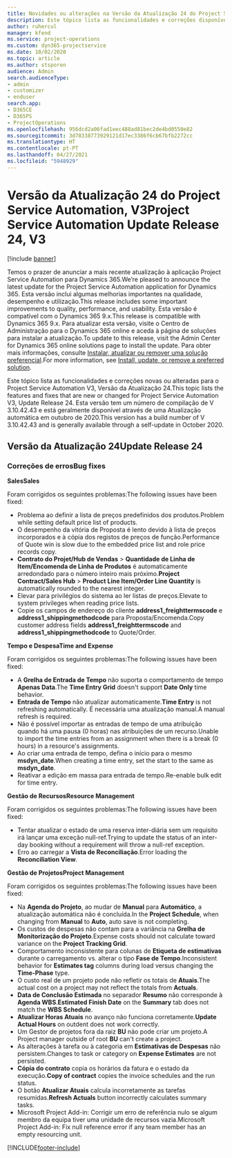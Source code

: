 ```yaml
---
title: Novidades ou alterações na Versão da Atualização 24 do Project Service Automation, V3
description: Este tópico lista as funcionalidades e correções disponíveis no Project Service Automation V3, Versão da Atualização 24, V3.
author: ruhercul
manager: kfend
ms.service: project-operations
ms.custom: dyn365-projectservice
ms.date: 10/02/2020
ms.topic: article
ms.author: stsporen
audience: Admin
search.audienceType:
- admin
- customizer
- enduser
search.app:
- D365CE
- D365PS
- ProjectOperations
ms.openlocfilehash: 956dcd2a06fad1eec488ad81bec2de4bd0550e82
ms.sourcegitcommit: 3d78338773929121d17ec3386f6cb67bfb2272cc
ms.translationtype: HT
ms.contentlocale: pt-PT
ms.lasthandoff: 04/27/2021
ms.locfileid: "5948929"
---
```

# <a name="project-service-automation-update-release-24-v3"></a><span data-ttu-id="92f71-103">Versão da Atualização 24 do Project Service Automation, V3</span><span class="sxs-lookup"><span data-stu-id="92f71-103">Project Service Automation Update Release 24, V3</span></span>

[!include [banner](../includes/psa-now-project-operations.md)]

<span data-ttu-id="92f71-104">Temos o prazer de anunciar a mais recente atualização à aplicação Project Service Automation para Dynamics 365.</span><span class="sxs-lookup"><span data-stu-id="92f71-104">We’re pleased to announce the latest update for the Project Service Automation application for Dynamics 365.</span></span> <span data-ttu-id="92f71-105">Esta versão inclui algumas melhorias importantes na qualidade, desempenho e utilização.</span><span class="sxs-lookup"><span data-stu-id="92f71-105">This release includes some important improvements to quality, performance, and usability.</span></span> <span data-ttu-id="92f71-106">Esta versão é compatível com o Dynamics 365 9.x.</span><span class="sxs-lookup"><span data-stu-id="92f71-106">This release is compatible with Dynamics 365 9.x.</span></span> <span data-ttu-id="92f71-107">Para atualizar esta versão, visite o Centro de Administração para o Dynamics 365 online e aceda à página de soluções para instalar a atualização.</span><span class="sxs-lookup"><span data-stu-id="92f71-107">To update to this release, visit the Admin Center for Dynamics 365 online solutions page to install the update.</span></span> <span data-ttu-id="92f71-108">Para obter mais informações, consulte [Instalar, atualizar ou remover uma solução preferencial](/power-platform/admin/install-remove-preferred-solution).</span><span class="sxs-lookup"><span data-stu-id="92f71-108">For more information, see [Install, update, or remove a preferred solution](/power-platform/admin/install-remove-preferred-solution).</span></span>

<span data-ttu-id="92f71-109">Este tópico lista as funcionalidades e correções novas ou alteradas para o Project Service Automation V3, Versão da Atualização 24.</span><span class="sxs-lookup"><span data-stu-id="92f71-109">This topic lists the features and fixes that are new or changed for Project Service Automation V3, Update Release 24.</span></span> <span data-ttu-id="92f71-110">Esta versão tem um número de compilação de V 3.10.42.43 e está geralmente disponível através de uma Atualização automática em outubro de 2020.</span><span class="sxs-lookup"><span data-stu-id="92f71-110">This version has a build number of V 3.10.42.43 and is generally available through a self-update in October 2020.</span></span>

## <a name="update-release-24"></a><span data-ttu-id="92f71-111">Versão da Atualização 24</span><span class="sxs-lookup"><span data-stu-id="92f71-111">Update Release 24</span></span>

### <a name="bug-fixes"></a><span data-ttu-id="92f71-112">Correções de erros</span><span class="sxs-lookup"><span data-stu-id="92f71-112">Bug fixes</span></span>

<span data-ttu-id="92f71-113">**Sales**</span><span class="sxs-lookup"><span data-stu-id="92f71-113">**Sales**</span></span>

<span data-ttu-id="92f71-114">Foram corrigidos os seguintes problemas:</span><span class="sxs-lookup"><span data-stu-id="92f71-114">The following issues have been fixed:</span></span>

- <span data-ttu-id="92f71-115">Problema ao definir a lista de preços predefinidos dos produtos.</span><span class="sxs-lookup"><span data-stu-id="92f71-115">Problem while setting default price list of products.</span></span>
- <span data-ttu-id="92f71-116">O desempenho da vitória de Proposta é lento devido à lista de preços incorporados e à cópia dos registos de preços de função.</span><span class="sxs-lookup"><span data-stu-id="92f71-116">Performance of Quote win is slow due to the embedded price list and role price records copy.</span></span>
- <span data-ttu-id="92f71-117">**Contrato do Projet/Hub de Vendas** > **Quantidade de Linha de Item/Encomenda de Linha de Produtos** é automaticamente arredondado para o número inteiro mais próximo.</span><span class="sxs-lookup"><span data-stu-id="92f71-117">**Project Contract/Sales Hub** > **Product Line Item/Order Line Quantity** is automatically rounded to the nearest integer.</span></span>
- <span data-ttu-id="92f71-118">Elevar para privilégios do sistema ao ler listas de preços.</span><span class="sxs-lookup"><span data-stu-id="92f71-118">Elevate to system privileges when reading price lists.</span></span>
- <span data-ttu-id="92f71-119">Copie os campos de endereço do cliente **address1_freighttermscode** e **address1_shippingmethodcode** para Proposta/Encomenda.</span><span class="sxs-lookup"><span data-stu-id="92f71-119">Copy customer address fields **address1_freighttermscode** and **address1_shippingmethodcode** to Quote/Order.</span></span> 


<span data-ttu-id="92f71-120">**Tempo e Despesa**</span><span class="sxs-lookup"><span data-stu-id="92f71-120">**Time and Expense**</span></span>

<span data-ttu-id="92f71-121">Foram corrigidos os seguintes problemas:</span><span class="sxs-lookup"><span data-stu-id="92f71-121">The following issues have been fixed:</span></span>

- <span data-ttu-id="92f71-122">A **Grelha de Entrada de Tempo** não suporta o comportamento de tempo **Apenas Data**.</span><span class="sxs-lookup"><span data-stu-id="92f71-122">The **Time Entry Grid** doesn't support **Date Only** time behavior.</span></span>
- <span data-ttu-id="92f71-123">**Entrada de Tempo** não atualizar automaticamente.</span><span class="sxs-lookup"><span data-stu-id="92f71-123">**Time Entry** is not refreshing automatically.</span></span> <span data-ttu-id="92f71-124">É necessária uma atualização manual.</span><span class="sxs-lookup"><span data-stu-id="92f71-124">A manual refresh is required.</span></span>
- <span data-ttu-id="92f71-125">Não é possível importar as entradas de tempo de uma atribuição quando há uma pausa (0 horas) nas atribuições de um recurso.</span><span class="sxs-lookup"><span data-stu-id="92f71-125">Unable to import the time entries from an assignment when there is a break (0 hours) in a resource's assignments.</span></span>
- <span data-ttu-id="92f71-126">Ao criar uma entrada de tempo, defina o início para o mesmo **msdyn_date**.</span><span class="sxs-lookup"><span data-stu-id="92f71-126">When creating a time entry, set the start to the same as **msdyn_date**.</span></span>
- <span data-ttu-id="92f71-127">Reativar a edição em massa para entrada de tempo.</span><span class="sxs-lookup"><span data-stu-id="92f71-127">Re-enable bulk edit for time entry.</span></span>

<span data-ttu-id="92f71-128">**Gestão de Recursos**</span><span class="sxs-lookup"><span data-stu-id="92f71-128">**Resource Management**</span></span>

<span data-ttu-id="92f71-129">Foram corrigidos os seguintes problemas:</span><span class="sxs-lookup"><span data-stu-id="92f71-129">The following issues have been fixed:</span></span>

- <span data-ttu-id="92f71-130">Tentar atualizar o estado de uma reserva inter-diária sem um requisito irá lançar uma exceção null-ref.</span><span class="sxs-lookup"><span data-stu-id="92f71-130">Trying to update the status of an inter-day booking without a requirement will throw a null-ref exception.</span></span>
- <span data-ttu-id="92f71-131">Erro ao carregar a **Vista de Reconciliação**.</span><span class="sxs-lookup"><span data-stu-id="92f71-131">Error loading the **Reconciliation View**.</span></span>


<span data-ttu-id="92f71-132">**Gestão de Projetos**</span><span class="sxs-lookup"><span data-stu-id="92f71-132">**Project Management**</span></span>

<span data-ttu-id="92f71-133">Foram corrigidos os seguintes problemas:</span><span class="sxs-lookup"><span data-stu-id="92f71-133">The following issues have been fixed:</span></span>

- <span data-ttu-id="92f71-134">Na **Agenda do Projeto**, ao mudar de **Manual** para **Automático**, a atualização automática não é concluída.</span><span class="sxs-lookup"><span data-stu-id="92f71-134">In the **Project Schedule**, when changing from **Manual** to **Auto**, auto save is not completing.</span></span>
- <span data-ttu-id="92f71-135">Os custos de despesas não contam para a variância na **Grelha de Monitorização do Projeto**.</span><span class="sxs-lookup"><span data-stu-id="92f71-135">Expense costs should not calculate toward variance on the **Project Tracking Grid**.</span></span>
- <span data-ttu-id="92f71-136">Comportamento inconsistente para colunas de **Etiqueta de estimativas** durante o carregamento vs. alterar o tipo **Fase de Tempo**.</span><span class="sxs-lookup"><span data-stu-id="92f71-136">Inconsistent behavior for **Estimates tag** columns during load versus changing the **Time-Phase** type.</span></span>
- <span data-ttu-id="92f71-137">O custo real de um projeto pode não refletir os totais de **Atuais**.</span><span class="sxs-lookup"><span data-stu-id="92f71-137">The actual cost on a project may not reflect the totals from **Actuals**.</span></span>
- <span data-ttu-id="92f71-138">**Data de Conclusão Estimada** no separador **Resumo** não corresponde à **Agenda WBS**.</span><span class="sxs-lookup"><span data-stu-id="92f71-138">**Estimated Finish Date** on the **Summary** tab does not match the **WBS Schedule**.</span></span>
- <span data-ttu-id="92f71-139">**Atualizar Horas Atuais** no avanço não funciona corretamente.</span><span class="sxs-lookup"><span data-stu-id="92f71-139">**Update Actual Hours** on outdent does not work correctly.</span></span>
- <span data-ttu-id="92f71-140">Um Gestor de projetos fora da raiz **BU** não pode criar um projeto.</span><span class="sxs-lookup"><span data-stu-id="92f71-140">A Project manager outside of root **BU** can't create a project.</span></span>
- <span data-ttu-id="92f71-141">As alterações à tarefa ou à categoria em **Estimativas de Despesas** não persistem.</span><span class="sxs-lookup"><span data-stu-id="92f71-141">Changes to task or category on **Expense Estimates** are not persisted.</span></span>
- <span data-ttu-id="92f71-142">**Cópia do contrato** copia os horários da fatura e o estado da execução.</span><span class="sxs-lookup"><span data-stu-id="92f71-142">**Copy of contract** copies the invoice schedules and the run status.</span></span>
- <span data-ttu-id="92f71-143">O botão **Atualizar Atuais** calcula incorretamente as tarefas resumidas.</span><span class="sxs-lookup"><span data-stu-id="92f71-143">**Refresh Actuals** button incorrectly calculates summary tasks.</span></span>
- <span data-ttu-id="92f71-144">Microsoft Project Add-in: Corrigir um erro de referência nulo se algum membro da equipa tiver uma unidade de recursos vazia.</span><span class="sxs-lookup"><span data-stu-id="92f71-144">Microsoft Project Add-in: Fix null reference error if any team member has an empty resourcing unit.</span></span>



[!INCLUDE[footer-include](../includes/footer-banner.md)]